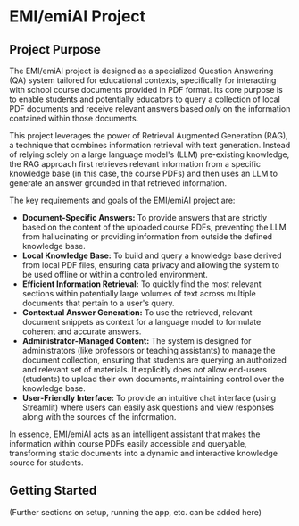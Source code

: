 # EMI/emiAI Project

## Project Purpose

The EMI/emiAI project is designed as a specialized Question Answering (QA) system tailored for educational contexts, specifically for interacting with school course documents provided in PDF format. Its core purpose is to enable students and potentially educators to query a collection of local PDF documents and receive relevant answers based *only* on the information contained within those documents.

This project leverages the power of Retrieval Augmented Generation (RAG), a technique that combines information retrieval with text generation. Instead of relying solely on a large language model's (LLM) pre-existing knowledge, the RAG approach first retrieves relevant information from a specific knowledge base (in this case, the course PDFs) and then uses an LLM to generate an answer grounded in that retrieved information.

The key requirements and goals of the EMI/emiAI project are:

*   **Document-Specific Answers:** To provide answers that are strictly based on the content of the uploaded course PDFs, preventing the LLM from hallucinating or providing information from outside the defined knowledge base.
*   **Local Knowledge Base:** To build and query a knowledge base derived from local PDF files, ensuring data privacy and allowing the system to be used offline or within a controlled environment.
*   **Efficient Information Retrieval:** To quickly find the most relevant sections within potentially large volumes of text across multiple documents that pertain to a user's query.
*   **Contextual Answer Generation:** To use the retrieved, relevant document snippets as context for a language model to formulate coherent and accurate answers.
*   **Administrator-Managed Content:** The system is designed for administrators (like professors or teaching assistants) to manage the document collection, ensuring that students are querying an authorized and relevant set of materials. It explicitly does *not* allow end-users (students) to upload their own documents, maintaining control over the knowledge base.
*   **User-Friendly Interface:** To provide an intuitive chat interface (using Streamlit) where users can easily ask questions and view responses along with the sources of the information.

In essence, EMI/emiAI acts as an intelligent assistant that makes the information within course PDFs easily accessible and queryable, transforming static documents into a dynamic and interactive knowledge source for students.

## Getting Started

(Further sections on setup, running the app, etc. can be added here)
